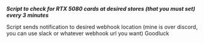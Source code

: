 ***Script to check for RTX 5080 cards at desired stores (that you must set) every 3 minutes***


Script sends notification to desired webhook location (mine is over discord, you can use slack or whatever webhook url you want)
Goodluck
